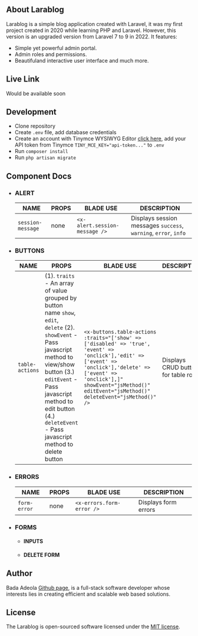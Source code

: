## About Larablog

Larablog is a simple blog application created with Laravel, it was my first project created in 2020 while learning PHP and Laravel.
However, this version is an upgraded version from Laravel 7 to 9 in 2022. It features:

- Simple yet powerful admin portal.
- Admin roles and permissions.
- Beautifuland interactive user interface and much more.

## Live Link

Would be available soon

## Development

- Clone repository
- Create ``.env`` file, add database credentials
- Create an account with Tinymce WYSIWYG Editor [click here](https://www.tiny.cloud/auth/signup/), add your API token
from Tinymce ``TINY_MCE_KEY="api-token..."`` to ``.env``
- Run ``composer install``
- Run ``php artisan migrate``

## Component Docs
- ### ALERT
    |  NAME | PROPS  | BLADE USE   | DESCRIPTION|
    |---|---|---|---|
    |  ``session-message`` | none  | ``<x-alert.session-message />`` | Displays session messages ``success``, ``warning``, ``error``, ``info``|

- ### BUTTONS
     |  NAME | PROPS  | BLADE USE   | DESCRIPTION|
    |---|---|---|---|
    |  ``table-actions`` | (1). ``traits`` - An array of value grouped by button name ``show``, ``edit``, ``delete`` (2). ``showEvent`` - Pass javascript method to view/show button (3.) ``editEvent`` - Pass javascript method to edit button (4.) ``deleteEvent`` - Pass javascript method to delete button | ``<x-buttons.table-actions :traits="['show' =>    ['disabled' => 'true', 'event' => 'onclick'],'edit' => ['event' => 'onclick'],'delete' => ['event' => 'onclick'],]" showEvent="jsMethod()" editEvent="jsMethod()" deleteEvent="jsMethod()" />`` | Displays CRUD buttons for table rows|
- ### ERRORS
    |  NAME | PROPS  | BLADE USE   | DESCRIPTION|
    |---|---|---|---|
    |  ``form-error`` | none  | ``<x-errors.form-error />`` | Displays form errors|
- ### FORMS
   - #### INPUTS
   - #### DELETE FORM
   


## Author

Bada Adeola [Github page](https://github.com/codeDeeAi), is a full-stack software developer whose interests lies in creating
efficient and scalable web based solutions.

## License

The Larablog is open-sourced software licensed under the [MIT license](https://opensource.org/licenses/MIT).

